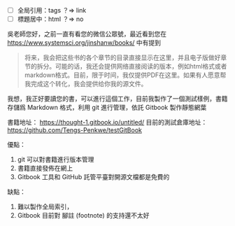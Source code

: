 
- [ ] 全局引用：tags ？=> link
- [ ] 標題居中：html ？=> no

吳老師您好，之前一直有看您的微信公眾號，最近看到您在 https://www.systemsci.org/jinshanw/books/
中有提到
> 将来，我会把这些书的各个章节的目录直接显示在这里，并且电子版做好章节的拆分。可能的话，我还会提供网络直接阅读的版本，例如html格式或者markdown格式。目前，限于时间，我仅提供PDF在这里。如果有人愿意帮我完成这个转化，我会提供给你我的源文件。

我想，我正好要讀您的書，可以進行這個工作，目前我製作了一個測試樣例，書籍存儲爲 Markdown  格式，利用 git 進行管理，依託 Gitbook 製作靜態網葉

書籍地址： https://thought-1.gitbook.io/untitled/
目前的測試倉庫地址： https://github.com/Tengs-Penkwe/testGitBook

優點：
1.  git 可以對書籍進行版本管理
2. 書籍直接發佈在網上
3. Gitbook 工具和 GitHub 託管平臺對開源文檔都是免費的 

缺點：
1. 難以製作全局索引，
2. Gitbook 目前對 腳註 (footnote) 的支持還不太好
